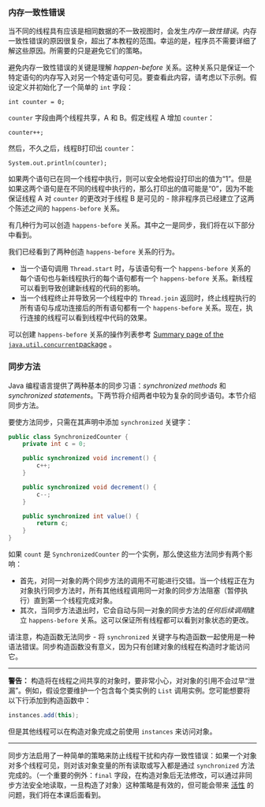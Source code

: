### 内存一致性错误

当不同的线程具有应该是相同数据的不一致视图时，会发生*内存一致性错误*。内存一致性错误的原因很复杂，超出了本教程的范围。幸运的是，程序员不需要详细了解这些原因。所需要的只是避免它们的策略。

避免内存一致性错误的关键是理解 *happen-before* 关系。这种关系只是保证一个特定语句的内存写入对另一个特定语句可见。要查看此内容，请考虑以下示例。假设定义并初始化了一个简单的 `int` 字段：

```
int counter = 0;
```

 `counter` 字段由两个线程共享，A 和 B。假定线程 A 增加 `counter`：

```
counter++;
```

然后，不久之后，线程B打印出 `counter`：

```
System.out.println(counter);
```

如果两个语句已在同一个线程中执行，则可以安全地假设打印出的值为“1”。但是如果这两个语句是在不同的线程中执行的，那么打印出的值可能是“0”，因为不能保证线程 A 对 `counter` 的更改对于线程 B 是可见的 - 除非程序员已经建立了这两个陈述之间的 `happens-before` 关系。

有几种行为可以创造 `happens-before` 关系。其中之一是同步，我们将在以下部分中看到。

我们已经看到了两种创造 `happens-before` 关系的行为。

 - 当一个语句调用 `Thread.start` 时，与该语句有一个 `happens-before` 关系的每个语句也与新线程执行的每个语句都有一个 `happens-before` 关系。新线程可以看到导致创建新线程的代码的影响。
 - 当一个线程终止并导致另一个线程中的 `Thread.join` 返回时，终止线程执行的所有语句与成功连接后的所有语句都有一个 `happens-before` 关系。现在，执行连接的线程可以看到线程中代码的效果。

可以创建 `happens-before` 关系的操作列表参考 [Summary page of the `java.util.concurrent`package](https://docs.oracle.com/javase/8/docs/api/java/util/concurrent/package-summary.html#MemoryVisibility) 。

### 同步方法

Java 编程语言提供了两种基本的同步习语：*synchronized methods* 和 *synchronized statements*。下两节将介绍两者中较为复杂的同步语句。本节介绍同步方法。

要使方法同步，只需在其声明中添加 `synchronized` 关键字：

```java
public class SynchronizedCounter {
    private int c = 0;

    public synchronized void increment() {
        c++;
    }

    public synchronized void decrement() {
        c--;
    }

    public synchronized int value() {
        return c;
    }
}
```

如果 `count` 是 `SynchronizedCounter` 的一个实例，那么使这些方法同步有两个影响：

 - 首先，对同一对象的两个同步方法的调用不可能进行交错。当一个线程正在为对象执行同步方法时，所有其他线程调用同一对象的同步方法阻塞（暂停执行）直到第一个线程完成对象。
 - 其次，当同步方法退出时，它会自动与同一对象的同步方法的*任何后续调用*建立 ` happens-before ` 关系。这可以保证所有线程都可以看到对象状态的更改。

请注意，构造函数无法同步 - 将 `synchronized` 关键字与构造函数一起使用是一种语法错误。同步构造函数没有意义，因为只有创建对象的线程在构造时才能访问它。

------

**警告：** 构造将在线程之间共享的对象时，要非常小心，对对象的引用不会过早“泄漏”。例如，假设您要维护一个包含每个类实例的 `List` 调用实例。您可能想要将以下行添加到构造函数中：

```java
instances.add(this);
```

但是其他线程可以在构造对象完成之前使用 `instances` 来访问对象。

------

同步方法启用了一种简单的策略来防止线程干扰和内存一致性错误：如果一个对象对多个线程可见，则对该对象变量的所有读取或写入都是通过 `synchronized` 方法完成的。（一个重要的例外：`final` 字段，在构造对象后无法修改，可以通过非同步方法安全地读取，一旦构造了对象）这种策略是有效的，但可能会带来 [活性]( https://docs.oracle.com/javase/tutorial/essential/concurrency/liveness.html) 的问题，我们将在本课后面看到。

